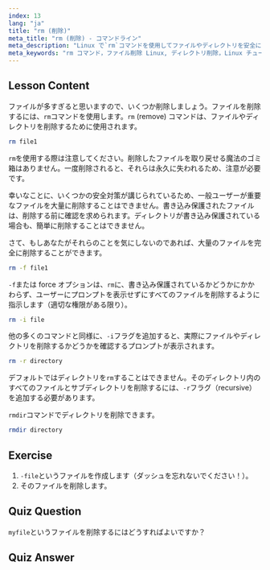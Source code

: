 ```yaml
---
index: 13
lang: "ja"
title: "rm (削除)"
meta_title: "rm (削除) - コマンドライン"
meta_description: "Linux で`rm`コマンドを使用してファイルやディレクトリを安全に削除する方法を学びます。-f、-i、-r、および rmdir などのオプションを理解しましょう。Linux の学習を始めましょう！"
meta_keywords: "rm コマンド，ファイル削除 Linux, ディレクトリ削除，Linux チュートリアル，Linux 初心者，rmdir, Linux ガイド"
---
```


## Lesson Content

ファイルが多すぎると思いますので、いくつか削除しましょう。ファイルを削除するには、`rm`コマンドを使用します。`rm` (remove) コマンドは、ファイルやディレクトリを削除するために使用されます。

```bash
rm file1
```

`rm`を使用する際は注意してください。削除したファイルを取り戻せる魔法のゴミ箱はありません。一度削除されると、それらは永久に失われるため、注意が必要です。

幸いなことに、いくつかの安全対策が講じられているため、一般ユーザーが重要なファイルを大量に削除することはできません。書き込み保護されたファイルは、削除する前に確認を求められます。ディレクトリが書き込み保護されている場合も、簡単に削除することはできません。

さて、もしあなたがそれらのことを気にしないのであれば、大量のファイルを完全に削除することができます。

```bash
rm -f file1
```

`-f`または force オプションは、`rm`に、書き込み保護されているかどうかにかかわらず、ユーザーにプロンプトを表示せずにすべてのファイルを削除するように指示します（適切な権限がある限り）。

```bash
rm -i file
```

他の多くのコマンドと同様に、`-i`フラグを追加すると、実際にファイルやディレクトリを削除するかどうかを確認するプロンプトが表示されます。

```bash
rm -r directory
```

デフォルトではディレクトリを`rm`することはできません。そのディレクトリ内のすべてのファイルとサブディレクトリを削除するには、`-r`フラグ（recursive）を追加する必要があります。

`rmdir`コマンドでディレクトリを削除できます。

```bash
rmdir directory
```

## Exercise

1. `-file`というファイルを作成します（ダッシュを忘れないでください！）。
2. そのファイルを削除します。

## Quiz Question

`myfile`というファイルを削除するにはどうすればよいですか？

## Quiz Answer
